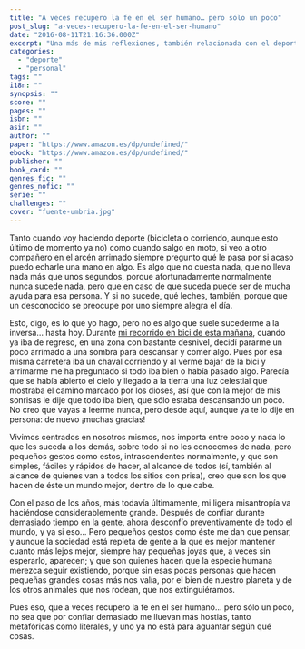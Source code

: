```yaml
---
title: "A veces recupero la fe en el ser humano… pero sólo un poco"
post_slug: "a-veces-recupero-la-fe-en-el-ser-humano"
date: "2016-08-11T21:16:36.000Z"
excerpt: "Una más de mis reflexiones, también relacionada con el deporte pero en este caso más con las personas en general. Espero que no os aburra demasiado."
categories: 
  - "deporte"
  - "personal"
tags: ""
i18n: ""
synopsis: ""
score: ""
pages: ""
isbn: ""
asin: ""
author: ""
paper: "https://www.amazon.es/dp/undefined/"
ebook: "https://www.amazon.es/dp/undefined/"
publisher: ""
book_card: ""
genres_fic: ""
genres_nofic: ""
serie: ""
challenges: ""
cover: "fuente-umbria.jpg"
---
```


Tanto cuando voy haciendo deporte (bicicleta o corriendo, aunque esto último de momento ya no) como cuando salgo en moto, si veo a otro compañero en el arcén arrimado siempre pregunto qué le pasa por si acaso puedo echarle una mano en algo. Es algo que no cuesta nada, que no lleva nada más que unos segundos, porque afortunadamente normalmente nunca sucede nada, pero que en caso de que suceda puede ser de mucha ayuda para esa persona. Y si no sucede, qué leches, también, porque que un desconocido se preocupe por uno siempre alegra el día.

Esto, digo, es lo que yo hago, pero no es algo que suele sucederme a la inversa… hasta hoy. Durante [mi recorrido en bici de esta mañana](https://www.strava.com/activities/672069809), cuando ya iba de regreso, en una zona con bastante desnivel, decidí pararme un poco arrimado a una sombra para descansar y comer algo. Pues por esa misma carretera iba un chaval corriendo y al verme bajar de la bici y arrimarme me ha preguntado si todo iba bien o había pasado algo. Parecía que se había abierto el cielo y llegado a la tierra una luz celestial que mostraba el camino marcado por los dioses, así que con la mejor de mis sonrisas le dije que todo iba bien, que sólo estaba descansando un poco. No creo que vayas a leerme nunca, pero desde aquí, aunque ya te lo dije en persona: de nuevo ¡muchas gracias!

Vivimos centrados en nosotros mismos, nos importa entre poco y nada lo que les suceda a los demás, sobre todo si no les conocemos de nada, pero pequeños gestos como estos, intrascendentes normalmente, y que son simples, fáciles y rápidos de hacer, al alcance de todos (sí, también al alcance de quienes van a todos los sitios con prisa), creo que son los que hacen de éste un mundo mejor, dentro de lo que cabe.

Con el paso de los años, más todavía últimamente, mi ligera misantropía va haciéndose considerablemente grande. Después de confiar durante demasiado tiempo en la gente, ahora desconfío preventivamente de todo el mundo, y ya si eso… Pero pequeños gestos como éste me dan que pensar, y aunque la sociedad está repleta de gente a la que es mejor mantener cuanto más lejos mejor, siempre hay pequeñas joyas que, a veces sin esperarlo, aparecen; y que son quienes hacen que la especie humana merezca seguir existiendo, porque sin esas pocas personas que hacen pequeñas grandes cosas más nos valía, por el bien de nuestro planeta y de los otros animales que nos rodean, que nos extinguiéramos.

Pues eso, que a veces recupero la fe en el ser humano… pero sólo un poco, no sea que por confiar demasiado me lluevan más hostias, tanto metafóricas como literales, y uno ya no está para aguantar según qué cosas.
